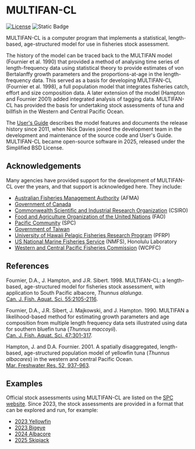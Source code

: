 # MULTIFAN-CL

[![License](https://img.shields.io/badge/License-BSD_2--Clause-orange.svg)](https://opensource.org/licenses/BSD-2-Clause)
![Static Badge](https://img.shields.io/badge/Language-C%2B%2B-blue)

MULTIFAN-CL is a computer program that implements a statistical, length-based,
age-structured model for use in fisheries stock assessment.

The history of the model can be traced back to the MULTIFAN model (Fournier et
al. 1990) that provided a method of analysing time series of length-frequency
data using statistical theory to provide estimates of von Bertalanffy growth
parameters and the proportions-at-age in the length-frequency data. This served
as a basis for developing MULTIFAN-CL (Fournier et al. 1998), a full population
model that integrates fisheries catch, effort and size composition data. A later
extension of the model (Hampton and Fournier 2001) added integrated analysis of
tagging data. MULTIFAN-CL has provided the basis for undertaking stock
assessments of tuna and billfish in the Western and Central Pacific Ocean.

The [User's Guide](manual) describes the model features and documents the
release history since 2011, when Nick Davies joined the development team in the
development and maintenance of the source code and User's Guide. MULTIFAN-CL
became open-source software in 2025, released under the Simplified BSD License.

## Acknowledgements

Many agencies have provided support for the development of MULTIFAN-CL over the
years, and that support is acknowledged here. They include:

- [Australian Fisheries Management Authority](https://www.afma.gov.au) (AFMA)
- [Government of Canada](https://www.canada.ca)
- [Commonwealth Scientific and Industrial Research Organization](https://www.csiro.au) (CSIRO)
- [Food and Agriculture Organization of the United Nations](https://www.fao.org) (FAO)
- [Pacific Community](https://www.spc.int) (SPC)
- [Government of Taiwan](https://www.taiwan.gov.tw)
- [University of Hawaii Pelagic Fisheries Research Program](https://www.soest.hawaii.edu/pfrp/) (PFRP)
- [US National Marine Fisheries Service](https://www.fisheries.noaa.gov) (NMFS), Honolulu Laboratory
- [Western and Central Pacific Fisheries Commission](https://www.wcpfc.int) (WCPFC)

## References

Fournier, D.A., J. Hampton, and J.R. Sibert. 1998. MULTIFAN-CL: a length-based,
age-structured model for fisheries stock assessment, with application to South
Pacific albacore, *Thunnus alalunga*.\
[Can. J. Fish. Aquat. Sci. 55:2105-2116](https://doi.org/10.1139/f98-100).

Fournier, D.A., J.R. Sibert, J. Majkowski, and J. Hampton. 1990. MULTIFAN a
likelihood-based method for estimating growth parameters and age composition
from multiple length frequency data sets illustrated using data for southern
bluefin tuna (*Thunnus maccoyii*).\
[Can. J. Fish. Aquat. Sci. 47:301-317](https://doi.org/10.1139/f90-032).

Hampton, J. and D.A. Fournier. 2001. A spatially disaggregated, length-based,
age-structured population model of yellowfin tuna (*Thunnus albacares*) in the
western and central Pacific Ocean.\
[Mar. Freshwater Res. 52, 937-963](https://doi.org/10.1071/MF01049).

## Examples

Official stock assessments using MULTIFAN-CL are listed on the [SPC
website](https://fame.spc.int/resources/stockassessmentfiles). Since 2023, the
stock assessments are provided in a format that can be explored and run, for
example:

* [2023 Yellowfin](https://github.com/PacificCommunity/ofp-sam-yft-2023-diagnostic#readme)
* [2023 Bigeye](https://github.com/PacificCommunity/ofp-sam-bet-2023-diagnostic#readme)
* [2024 Albacore](https://github.com/PacificCommunity/ofp-sam-alb-2024-diagnostic#readme)
* [2025 Skipjack](https://github.com/PacificCommunity/ofp-sam-skj-2025-diagnostic#readme)
